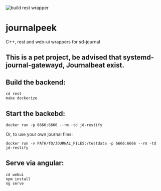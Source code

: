 ![build rest wrapper](https://github.com/unaPoloGTIc/journalpeek/workflows/build%20rest%20wrapper/badge.svg)

# journalpeek
C++, rest and web-ui wrappers for sd-journal

## This is a pet project, be advised that systemd-journal-gatewayd, Journalbeat exist.

## Build the backend:
```
cd rest  
make dockerize
```

## Start the backebd:
```
docker run -p 6666:6666 --rm -td jd-restify
```
Or, to use your own journal files:  
```
docker run -v PATH/TO/JOURNAL_FILES:/testdata -p 6666:6666 --rm -td jd-restify
```

## Serve via angular:
```
cd webui
npm install
ng serve
```
